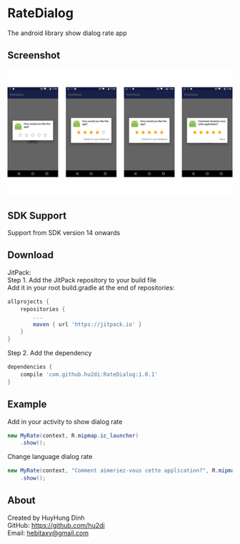 # RateDialog
The android library show dialog rate app

## Screenshot
<img src="https://raw.githubusercontent.com/hu2di/RateDialog/master/screenshot.png">

## SDK Support
Support from SDK version 14 onwards

## Download
JitPack:<br>
Step 1. Add the JitPack repository to your build file<br>
Add it in your root build.gradle at the end of repositories:
```groovy
allprojects {
	repositories {
		...
		maven { url 'https://jitpack.io' }
	}
}
```
Step 2. Add the dependency
```groovy
dependencies {
    compile 'com.github.hu2di:RateDialog:1.0.1'
}
```

## Example
Add in your activity to show dialog rate
```java
new MyRate(context, R.mipmap.ic_launcher)
    .show();
```
Change language dialog rate
```java
new MyRate(context, "Comment aimeriez-vous cette application?", R.mipmap.ic_launcher, "Merci")
    .show();
```

## About
Created by HuyHung Dinh<br>
GitHub: https://github.com/hu2di<br>
Email: hebitaxy@gmail.com
